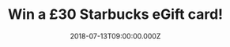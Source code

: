 ---
campaign-uuid: "c-a150d06f-50c9-4a83-aee5-d69d0ecc6f7b"
type: "Preview"
category: "Gifts"
date: "2018-07-13T09:00:00.000Z"
end-date: "2018-08-13T23:59:00.000Z"
disable-form: false
is_promoted: false
has_entry_page: true
title: "Win a £30 Starbucks eGift card!"
competition-description: "<p>A Starbucks card is always welcome, because who doesn’\
  t like a nice iced coffee or tea during summer? Frapuccinos, Iced Teavana, Brewed\
  \ coffee, muffins… and many more delicious drinks & food at Starbucks! Treat your\
  \ friends or yourself with a refreshing drink this summer by the chance of winning\
  \ a £30 Starbucks eGift card thanks to NME AAA!</p>\r\n<p>Fancy a refreshment now?\
  \ Click below for a chance to win!</p>"
hero-header: "Win a £30 Starbucks eGift card!"
terms-confirmation: "N/A"
banner-img: "https://assets.expresslyapp.com/asset-0c07948f-6ea2-4983-9d9a-65607cb0206e.jpg"
logo-left-href: "aaa.nme.com"
logo-left-image: "https://assets.expresslyapp.com/asset-01209521-8ae2-4df6-883f-3c70851852ae.jpg"
logo-left-title: "nme aaa"
bg-image-hero: "https://assets.expresslyapp.com/asset-3b6eb576-5fd2-41ab-a575-aefc417e16eb.jpg"
bg-image-first: "https://assets.expresslyapp.com/asset-6e9e7f23-97c7-4820-9a6e-d5fc9fb3b626.jpg"
section1-content: "<p>At Starbucks they are a neighbourhood gathering place, a part\
  \ of the daily routine and they couldn’t be happier about it. If you want to get\
  \ to know them… we have great news for you! We are giving away an amazing £30 eGift\
  \ card  for one of our lucky NME AAA members to win and try their amazing and delicious\
  \ drinks and treats!</p> \r\n<p>Enter the form below and treat yourself with a nice\
  \ & cold summer drink!</p>"
entry-title: "Win a £30 Starbucks eGift card!"
entry-content: "Enter the draw to win a £30 Starbucks eGift card by completing the\
  \ form below before 23:59 on 13th of August 2018."
has-winner: false
prize-description: "A £30 Starbucks eGift card!"
special-conditions: "Multiple entries are allowed up to one every day."
---